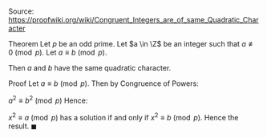 # 

Source: https://proofwiki.org/wiki/Congruent_Integers_are_of_same_Quadratic_Character

Theorem
Let $p$ be an odd prime.
Let $a \in \Z$ be an integer such that $a \not \equiv 0 \pmod p$.
Let $a \equiv b \pmod p$.

Then $a$ and $b$ have the same quadratic character.


Proof
Let $a \equiv b \pmod p$.
Then by Congruence of Powers:

$a^2 \equiv b^2 \pmod p$
Hence:

$x^2 \equiv a \pmod p$ has a solution if and only if $x^2 \equiv b \pmod p$.
Hence the result.
$\blacksquare$





